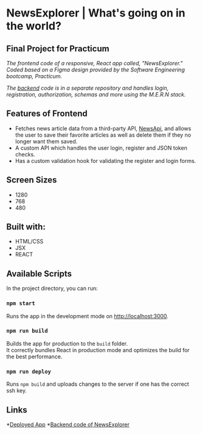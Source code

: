 # NewsExplorer | What's going on in the world?
## Final Project for Practicum

*The frontend code of a responsive, React app called, "NewsExplorer." Coded based on a Figma design provided by the Software Engineering bootcamp, Practicum.*

*The [backend](https://github.com/Samm96/news-explorer-backend/tree/stage-back-end) code is in a separate repository and handles login, registration, authorization, schemas and more using the M.E.R.N stack.*

## Features of Frontend

* Fetches news article data from a third-party API, [NewsApi](https://newsapi.org/), and allows the user to save their favorite articles as well as delete them if they no longer want them saved.
* A custom API which handles the user login, register and JSON token checks.
* Has a custom validation hook for validating the register and login forms.

## Screen Sizes

* 1280
* 768
* 480

## Built with:

* HTML/CSS
* JSX
* REACT
## Available Scripts

In the project directory, you can run:
### `npm start`

Runs the app in the development mode on [http://localhost:3000](http://localhost:3000).

### `npm run build`

Builds the app for production to the `build` folder.\
It correctly bundles React in production mode and optimizes the build for the best performance.


### `npm run deploy`

Runs `npm build` and uploads changes to the server if one has the correct ssh key.

## Links

*<a href="https://sam-news-explorer.students.nomoredomainssbs.ru/">Deployed App</a>
*<a href="https://github.com/Samm96/news-explorer-backend/tree/stage-back-end">Backend code of NewsExplorer</a>
